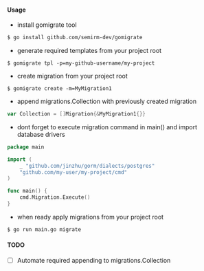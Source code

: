 #### Usage

* install gomigrate tool
```sh
$ go install github.com/semirm-dev/gomigrate
```

* generate required templates from your project root
```
$ gomigrate tpl -p=my-github-username/my-project
```

* create migration from your project root
```
$ gomigrate create -m=MyMigration1
```

* append migrations.Collection with previously created migration
```go
var Collection = []Migration{&MyMigration1{}}
```

* dont forget to execute migration command in main() and import database drivers
```go
package main

import (
	_ "github.com/jinzhu/gorm/dialects/postgres"
	"github.com/my-user/my-project/cmd"
)

func main() {
    cmd.Migration.Execute()
}
```

* when ready apply migrations from your project root
```sh
$ go run main.go migrate
```


#### TODO
- [ ] Automate required appending to migrations.Collection
